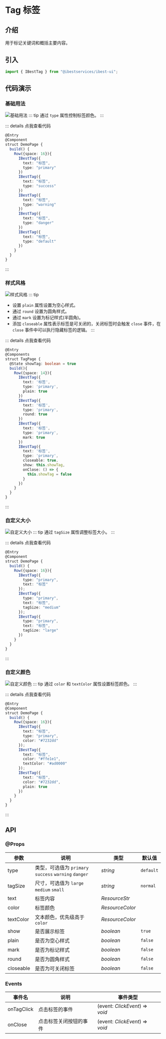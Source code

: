# Tag 标签

## 介绍

用于标记关键词和概括主要内容。

## 引入

```ts
import { IBestTag } from "@ibestservices/ibest-ui";
```

## 代码演示

### 基础用法

![基础用法](./images/basic-tag.png)
::: tip
通过 `type` 属性控制标签颜色。
:::

::: details 点我查看代码
```ts
@Entry
@Component
struct DemoPage {
  build() {
    Row({space: 16}){
      IBestTag({
        text: "标签",
        type: "primary"
      })
      IBestTag({
        text: "标签",
        type: "success"
      })
      IBestTag({
        text: "标签",
        type: "warning"
      })
      IBestTag({
        text: "标签",
        type: "danger"
      })
      IBestTag({
        text: "标签",
        type: "default"
      })
    }
  }
}
```
:::

### 样式风格

![样式风格](./images/styles-tag.png)
::: tip
- 设置 `plain` 属性设置为空心样式。
- 通过 `round` 设置为圆角样式。
- 通过 `mark` 设置为标记样式(半圆角)。
- 添加 `closeable` 属性表示标签是可关闭的，关闭标签时会触发 `close` 事件，在 `close` 事件中可以执行隐藏标签的逻辑。
:::

::: details 点我查看代码
```ts
@Entry
@Components
struct TagPage {
  @State showTag: boolean = true
  build(){
    Row({space: 14}){
      IBestTag({
        text: '标签',
        type: 'primary',
        plain: true
      })
      IBestTag({
        text: '标签',
        type: 'primary',
        round: true
      })
      IBestTag({
        text: '标签',
        type: 'primary',
        mark: true
      })
      IBestTag({
        text: '标签',
        type: 'primary',
        closeable: true,
        show: this.showTag,
        onClose: () => {
          this.showTag = false
        }
      })
    }
  }
}
```
:::

### 自定义大小

![自定义大小](./images/size-tag.png)
::: tip
通过 `tagSize` 属性调整标签大小。
:::

::: details 点我查看代码
```ts
@Entry
@Component
struct DemoPage {
  build() {
    Row({space: 16}){
      IBestTag({
        type: "primary",
        text: "标签"
      });
      IBestTag({
        type: "primary",
        text: "标签",
        tagSize: "medium"
      });
      IBestTag({
        type: "primary",
        text: "标签",
        tagSize: "large"
      })
    }
  }
}
```
:::

### 自定义颜色

![自定义颜色](./images/color-tag.png)
::: tip
通过 `color` 和 `textColor` 属性设置标签颜色。
:::

::: details 点我查看代码
```ts
@Entry
@Component
struct DemoPage {
  build() {
    Row({space: 16}){
      IBestTag({
        text: "标签",
        type: "primary",
        color: "#7232dd"
      });
      IBestTag({
        text: "标签",
        color: "#ffe1e1",
        textColor: "#ad0000"
      });
      IBestTag({
        text: "标签",
        color: "#7232dd",
        plain: true
      })
    }
  }
}
```
:::

## API

### @Props

| 参数      | 说明                                                  | 类型      | 默认值    |
| --------- | ----------------------------------------------------- | --------- | --------- |
| type      | 类型，可选值为 `primary` `success` `warning` `danger` | _string_  | `default` |
| tagSize   | 尺寸，可选值为 `large` `medium` `small`               | _string_  | `normal`  |
| text      | 标签内容                                             | _ResourceStr_  |           |
| color     | 标签颜色                                             | _ResourceColor_  |     |
| textColor | 文本颜色，优先级高于 `color`                           | _ResourceColor_  |     |
| show      | 是否展示标签                                          | _boolean_ | `true`    |
| plain     | 是否为空心样式                                        | _boolean_ | `false`   |
| mark      | 是否为标记样式                                        | _boolean_ | `false`   |
| round     | 是否为圆角样式                                        | _boolean_ | `false`   |
| closeable | 是否为可关闭标签                                      | _boolean_ | `false`   |

### Events

| 事件名     | 说明                   | 事件类型                        |
| ---------- | ----------------------| ------------------------------- |
| onTagClick | 点击标签的事件          | (event: _ClickEvent_) => _void_ |
| onClose    | 点击标签关闭按钮的事件   | (event: _ClickEvent_) => _void_ |